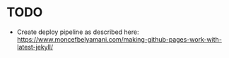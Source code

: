 # TODO

- Create deploy pipeline as described here: https://www.moncefbelyamani.com/making-github-pages-work-with-latest-jekyll/